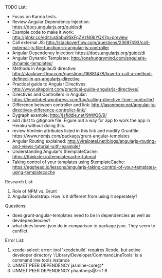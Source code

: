 TODO List:
- Focus on Karma tests.
- Review Angular Dependency Injection: https://docs.angularjs.org/guide/di
- Example code to make it work: http://plnkr.co/edit/us9abu9SkFqZVzNGkYQK?p=preview
- Call external JS: http://stackoverflow.com/questions/23697493/call-external-js-file-function-in-angular-js-controller
- Angular Dependency Injection: https://docs.angularjs.org/guide/di
- Angular Dynamic Templates: http://onehungrymind.com/angularjs-dynamic-templates/
- Methods in AngularJS directive: http://stackoverflow.com/questions/16881478/how-to-call-a-method-defined-in-an-angularjs-directive
- Practical guide to Angular Directives: http://www.sitepoint.com/practical-guide-angularjs-directives/
- Directives and Controllers in Angular: https://lennilobel.wordpress.com/tag/calling-directive-from-controller/
- Difference between controller and link: http://jasonmore.net/angular-js-directives-difference-controller-link/
- Dygraph example: http://jsfiddle.net/9hWQ6/9/
- add /dist to gitignore file. Figure out a way for app to work the app in Heroku without doing this.
- review htmlmin attributes listed in this link and modify Gruntfile: https://www.npmjs.com/package/grunt-angular-templates
- Angular Routing explained: http://viralpatel.net/blogs/angularjs-routing-and-views-tutorial-with-example/
- Understanding Angular's $templateCache: https://thinkster.io/templatecache-tutorial
- Taking control of your templates using $templateCache: https://egghead.io/lessons/angularjs-taking-control-of-your-templates-using-templatecache


Research List:
1. Role of NPM vs. Grunt
2. Angular/Bootstrap. How is it different from using it seperately?


Questions:
- does grunt-angular-templates need to be in dependencies as well as devdependencies?
- what does bower.json do in comparison to package.json. They seem to conflict.


Error List:
1. xcode-select: error: tool 'xcodebuild' requires Xcode, but active developer directory '/Library/Developer/CommandLineTools' is a command line tools instance
2. UNMET PEER DEPENDENCY jasmine-core@*
3. UNMET PEER DEPENDENCY phantomjs@>=1.9
